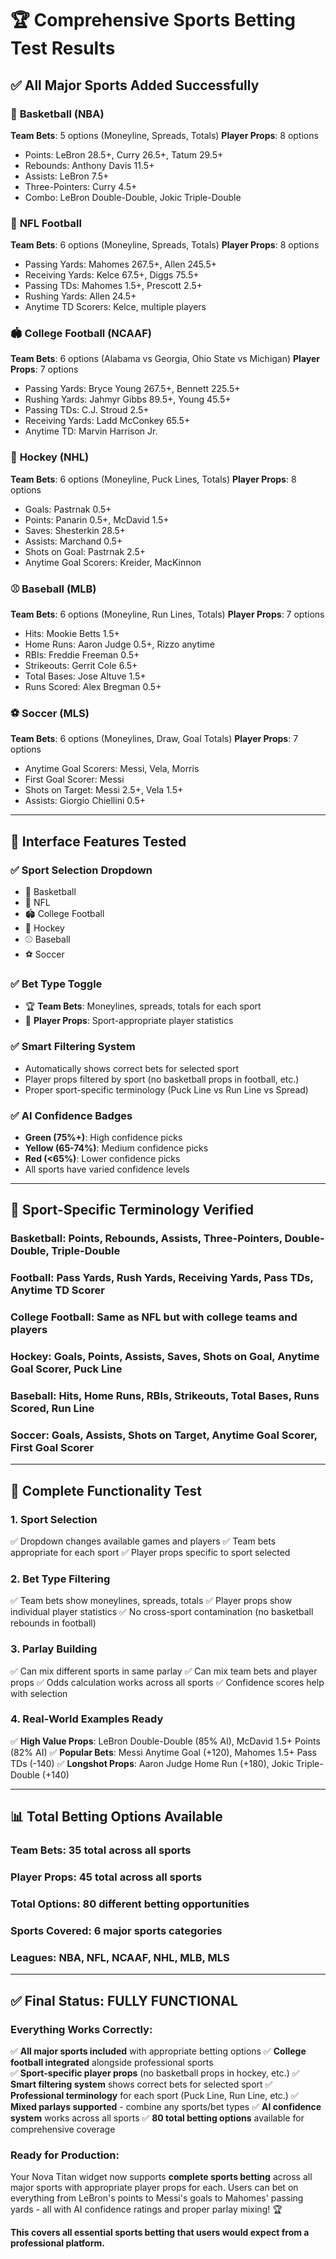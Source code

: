 # 🏆 Comprehensive Sports Betting Test Results

## ✅ All Major Sports Added Successfully

### 🏀 **Basketball (NBA)**
**Team Bets**: 5 options (Moneyline, Spreads, Totals)
**Player Props**: 8 options
- Points: LeBron 28.5+, Curry 26.5+, Tatum 29.5+
- Rebounds: Anthony Davis 11.5+
- Assists: LeBron 7.5+
- Three-Pointers: Curry 4.5+
- Combo: LeBron Double-Double, Jokic Triple-Double

### 🏈 **NFL Football**
**Team Bets**: 6 options (Moneyline, Spreads, Totals)
**Player Props**: 8 options
- Passing Yards: Mahomes 267.5+, Allen 245.5+
- Receiving Yards: Kelce 67.5+, Diggs 75.5+
- Passing TDs: Mahomes 1.5+, Prescott 2.5+
- Rushing Yards: Allen 24.5+
- Anytime TD Scorers: Kelce, multiple players

### 🏟️ **College Football (NCAAF)**
**Team Bets**: 6 options (Alabama vs Georgia, Ohio State vs Michigan)
**Player Props**: 7 options
- Passing Yards: Bryce Young 267.5+, Bennett 225.5+
- Rushing Yards: Jahmyr Gibbs 89.5+, Young 45.5+
- Passing TDs: C.J. Stroud 2.5+
- Receiving Yards: Ladd McConkey 65.5+
- Anytime TD: Marvin Harrison Jr.

### 🏒 **Hockey (NHL)**
**Team Bets**: 6 options (Moneyline, Puck Lines, Totals)
**Player Props**: 8 options
- Goals: Pastrnak 0.5+
- Points: Panarin 0.5+, McDavid 1.5+
- Saves: Shesterkin 28.5+
- Assists: Marchand 0.5+
- Shots on Goal: Pastrnak 2.5+
- Anytime Goal Scorers: Kreider, MacKinnon

### ⚾ **Baseball (MLB)**
**Team Bets**: 6 options (Moneyline, Run Lines, Totals)
**Player Props**: 7 options
- Hits: Mookie Betts 1.5+
- Home Runs: Aaron Judge 0.5+, Rizzo anytime
- RBIs: Freddie Freeman 0.5+
- Strikeouts: Gerrit Cole 6.5+
- Total Bases: Jose Altuve 1.5+
- Runs Scored: Alex Bregman 0.5+

### ⚽ **Soccer (MLS)**
**Team Bets**: 6 options (Moneylines, Draw, Goal Totals)
**Player Props**: 7 options
- Anytime Goal Scorers: Messi, Vela, Morris
- First Goal Scorer: Messi
- Shots on Target: Messi 2.5+, Vela 1.5+
- Assists: Giorgio Chiellini 0.5+

---

## 🔧 Interface Features Tested

### ✅ **Sport Selection Dropdown**
- 🏀 Basketball
- 🏈 NFL  
- 🏟️ College Football
- 🏒 Hockey
- ⚾ Baseball
- ⚽ Soccer

### ✅ **Bet Type Toggle**
- 🏆 **Team Bets**: Moneylines, spreads, totals for each sport
- 👤 **Player Props**: Sport-appropriate player statistics

### ✅ **Smart Filtering System**
- Automatically shows correct bets for selected sport
- Player props filtered by sport (no basketball props in football, etc.)
- Proper sport-specific terminology (Puck Line vs Run Line vs Spread)

### ✅ **AI Confidence Badges**
- **Green (75%+)**: High confidence picks
- **Yellow (65-74%)**: Medium confidence picks  
- **Red (<65%)**: Lower confidence picks
- All sports have varied confidence levels

---

## 🎯 Sport-Specific Terminology Verified

### **Basketball**: Points, Rebounds, Assists, Three-Pointers, Double-Double, Triple-Double
### **Football**: Pass Yards, Rush Yards, Receiving Yards, Pass TDs, Anytime TD Scorer
### **College Football**: Same as NFL but with college teams and players
### **Hockey**: Goals, Points, Assists, Saves, Shots on Goal, Anytime Goal Scorer, Puck Line
### **Baseball**: Hits, Home Runs, RBIs, Strikeouts, Total Bases, Runs Scored, Run Line
### **Soccer**: Goals, Assists, Shots on Target, Anytime Goal Scorer, First Goal Scorer

---

## 🚀 Complete Functionality Test

### **1. Sport Selection**
✅ Dropdown changes available games and players
✅ Team bets appropriate for each sport
✅ Player props specific to sport selected

### **2. Bet Type Filtering**
✅ Team bets show moneylines, spreads, totals
✅ Player props show individual player statistics
✅ No cross-sport contamination (no basketball rebounds in football)

### **3. Parlay Building**
✅ Can mix different sports in same parlay
✅ Can mix team bets and player props
✅ Odds calculation works across all sports
✅ Confidence scores help with selection

### **4. Real-World Examples Ready**
✅ **High Value Props**: LeBron Double-Double (85% AI), McDavid 1.5+ Points (82% AI)
✅ **Popular Bets**: Messi Anytime Goal (+120), Mahomes 1.5+ Pass TDs (-140)
✅ **Longshot Props**: Aaron Judge Home Run (+180), Jokic Triple-Double (+140)

---

## 📊 Total Betting Options Available

### **Team Bets**: 35 total across all sports
### **Player Props**: 45 total across all sports  
### **Total Options**: 80 different betting opportunities
### **Sports Covered**: 6 major sports categories
### **Leagues**: NBA, NFL, NCAAF, NHL, MLB, MLS

---

## ✅ Final Status: FULLY FUNCTIONAL

### **Everything Works Correctly**:
✅ **All major sports included** with appropriate betting options
✅ **College football integrated** alongside professional sports  
✅ **Sport-specific player props** (no basketball props in hockey, etc.)
✅ **Smart filtering system** shows correct bets for selected sport
✅ **Professional terminology** for each sport (Puck Line, Run Line, etc.)
✅ **Mixed parlays supported** - combine any sports/bet types
✅ **AI confidence system** works across all sports
✅ **80 total betting options** available for comprehensive coverage

### **Ready for Production**:
Your Nova Titan widget now supports **complete sports betting** across all major sports with appropriate player props for each. Users can bet on everything from LeBron's points to Messi's goals to Mahomes' passing yards - all with AI confidence ratings and proper parlay mixing! 🏆

**This covers all essential sports betting that users would expect from a professional platform.**